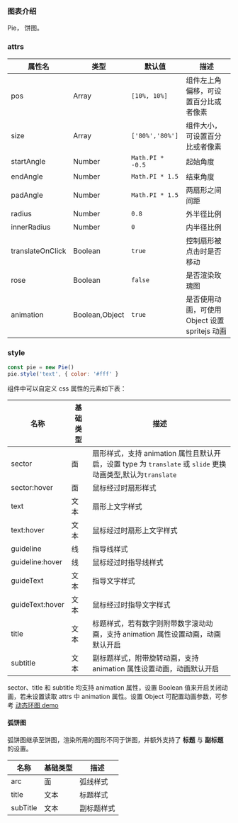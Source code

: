 ### 图表介绍

Pie， 饼图。

### attrs

| 属性名           | 类型           | 默认值           | 描述                                           |
| ---------------- | -------------- | ---------------- | ---------------------------------------------- |
| pos              | Array          | `[10%, 10%]`     | 组件左上角偏移，可设置百分比或者像素           |
| size             | Array          | `['80%','80%']`  | 组件大小，可设置百分比或者像素                 |
| startAngle       | Number         | `Math.PI * -0.5` | 起始角度                                       |
| endAngle         | Number         | `Math.PI * 1.5`  | 结束角度                                       |
| padAngle         | Number         | `Math.PI * 1.5`  | 两扇形之间间距                                 |
| radius           | Number         | `0.8`            | 外半径比例                                     |
| innerRadius      | Number         | `0`              | 内半径比例                                     |
| translateOnClick | Boolean        | `true`           | 控制扇形被点击时是否移动                       |
| rose             | Boolean        | `false`          | 是否渲染玫瑰图                                 |
| animation        | Boolean,Object | `true`           | 是否使用动画，可使用 Object 设置 spritejs 动画 |

### style

```javascript
const pie = new Pie()
pie.style('text', { color: '#fff' }
```

组件中可以自定义 css 属性的元素如下表：

| 名称            | 基础类型 | 描述                                                                                                        |
| --------------- | -------- | ----------------------------------------------------------------------------------------------------------- |
| sector          | 面       | 扇形样式，支持 animation 属性且默认开启，设置 type 为 `translate` 或 `slide` 更换动画类型,默认为`translate` |
| sector:hover    | 面       | 鼠标经过时扇形样式                                                                                          |
| text            | 文本     | 扇形上文字样式                                                                                              |
| text:hover      | 文本     | 鼠标经过时扇形上文字样式                                                                                    |
| guideline       | 线       | 指导线样式                                                                                                  |
| guideline:hover | 线       | 鼠标经过时指导线样式                                                                                        |
| guideText       | 文本     | 指导文字样式                                                                                                |
| guideText:hover | 文本     | 鼠标经过时指导文字样式                                                                                      |
| title           | 文本     | 标题样式，若有数字则附带数字滚动动画，支持 animation 属性设置动画，动画默认开启                             |
| subtitle        | 文本     | 副标题样式，附带旋转动画，支持 animation 属性设置动画，动画默认开启                                         |

sector、title 和 subtitle 均支持 animation 属性，设置 Boolean 值来开启关闭动画，若未设置读取 attrs 中 animation 属性。设置 Object 可配置动画参数，可参考 [动态环图 demo](#/examples/pie-donut)

#### 弧饼图

弧饼图继承至饼图，渲染所用的图形不同于饼图，并额外支持了 **标题** 与 **副标题** 的设置。

| 名称     | 基础类型 | 描述       |
| -------- | -------- | ---------- |
| arc      | 面       | 弧线样式   |
| title    | 文本     | 标题样式   |
| subTitle | 文本     | 副标题样式 |
